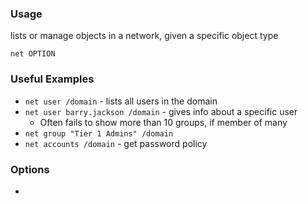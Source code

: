 ### Usage
lists or manage objects in a network, given a specific object type

`net OPTION`

### Useful Examples
- `net user /domain` - lists all users in the domain 
- `net user barry.jackson /domain` - gives info about a specific user 
	- Often fails to show more than 10 groups, if member of many
- `net group "Tier 1 Admins" /domain`
- `net accounts /domain` - get password policy

### Options
- 